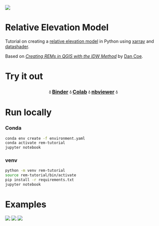 ![](https://i.imgur.com/bYXzIWY.png)
# Relative Elevation Model 
Tutorial on creating a [relative elevation model](https://ngmdb.usgs.gov/Info/dmt/docs/DMT16_Coe.pdf) in Python using [xarray](https://xarray.pydata.org/) and [datashader](https://datashader.org/).

Based on [*Creating REMs in QGIS with the IDW Method*](https://dancoecarto.com/creating-rems-in-qgis-the-idw-method) by [Dan Coe](https://twitter.com/geo_coe).


# Try it out

<h3 align="center">
  💧 <a href="TODO">Binder</a>  💧 <a href="TODO">Colab</a> 💧 <a href="TODO">nbviewer</a> 💧
</h3>

# Run locally
### Conda
```bash
conda env create -f environment.yaml
conda activate rem-tutorial
jupyter notebook
```

### venv
```bash
python -m venv rem-tutorial
source rem-tutorial/bin/activate
pip install -r requirements.txt
jupyter notebook
```

# Examples


![](https://i.imgur.com/2XcHIZW.jpg)
![](https://i.imgur.com/MFagpMt.jpg)
![](https://i.imgur.com/jRXcHVi.jpg)